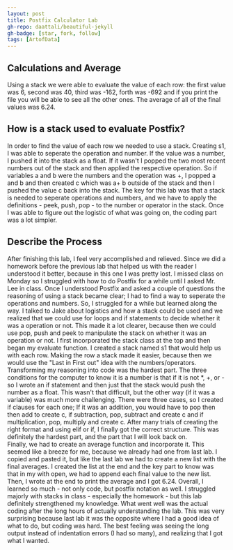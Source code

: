 ```yaml
---
layout: post
title: Postfix Calculator Lab
gh-repo: daattali/beautiful-jekyll
gh-badge: [star, fork, follow]
tags: [ArtofData]
---
```



## Calculations and Average

Using a stack we were able to evaluate the value of each row: the first value was 6, second was 40, third was -162, forth was -692 and if you print the file you will be able to see all the other ones. The average of all of the final values was 6.24. 

## How is a stack used to evaluate Postfix?

In order to find the value of each row we needed to use a stack. Creating s1, I was able to seperate the operation and number. If the value was a number, I pushed it into the stack as a float. If it wasn't I popped the two most recent numbers out of the stack and then applied the respective operation. So if variables a and b were the numbers and the operation was +, I popped a and b and then created c which was a+ b outside of the stack and then I pushed the value c back into the stack. The key for this lab was that a stack is needed to seperate operations and numbers, and we have to apply the definitions - peek, push, pop - to the number or operator in the stack. Once I was able to figure out the logistic of what was going on, the coding part was a lot simpler. 

## Describe the Process 

After finishing this lab, I feel very accomplished and relieved. Since we did a homework before the previous lab that helped us with the reader I understood it better, because in this one I was pretty lost. I missed class on Monday so I struggled with how to do Postfix for a while until I asked Mr. Lee in class. Once I understood Postfix and asked a couple of questions the reasoning of using a stack became clear; I had to find a way to seperate the operations and numbers. So, I struggled for a while but learned along the way. I talked to Jake about logistics and how a stack could be used and we realized that we could use for loops and if statements to decide whether it was a operation or not. This made it a lot clearer, because then we could use pop, push and peek to manipulate the stack on whether it was an operation or not. I first incorporated the stack class at the top and then began my evaluate function. I created a stack named s1 that would help us with each row. Making the row a stack made it easier, because then we would use the "Last in First out" idea with the numbers/operators.
Transforming my reasoning into code was the hardest part. The three conditions for the computer to know it is a number is that if it is not *, +, or - so I wrote an if statement and then just that the stack would push the number as a float. This wasn't that difficult, but the other way (if it was a variable) was much more challenging. There were three cases, so I created if clauses for each one; If it was an addition, you would have to pop then then add to create c, if subtraction, pop, subtract and create c and if multiplication, pop, multiply and create c. After many trials of creating the right format and using elif or if, I finally got the correct structure. This was definitely the hardest part, and the part that I will look back on.  
Finally, we had to create an average function and incorporate it. This seemed like a breeze for me, because we already had one from last lab. I copied and pasted it, but like the last lab we had to create a new list with the final averages. I created the list at the end and the key part to know was that in my with open, we had to append each final value to the new list. Then, I wrote at the end to print the average and I got 6.24.
Overall, I learned so much - not only code, but postfix notation as well. I struggled majorly with stacks in class - especially the homework - but this lab definitely strengthened my knowledge. What went well was the actual coding after the long hours of actually understanding the lab. This was very surprising because last lab it was the opposite where I had a good idea of what to do, but coding was hard. The best feeling was seeing the long output instead of indentation errors (I had so many), and realizing that I got what I wanted.